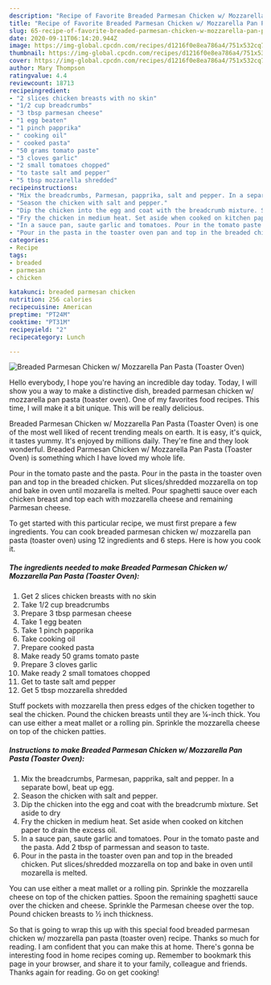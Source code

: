 ```yaml
---
description: "Recipe of Favorite Breaded Parmesan Chicken w/ Mozzarella Pan Pasta (Toaster Oven)"
title: "Recipe of Favorite Breaded Parmesan Chicken w/ Mozzarella Pan Pasta (Toaster Oven)"
slug: 65-recipe-of-favorite-breaded-parmesan-chicken-w-mozzarella-pan-pasta-toaster-oven
date: 2020-09-11T06:14:20.944Z
image: https://img-global.cpcdn.com/recipes/d1216f0e8ea786a4/751x532cq70/breaded-parmesan-chicken-w-mozzarella-pan-pasta-toaster-oven-recipe-main-photo.jpg
thumbnail: https://img-global.cpcdn.com/recipes/d1216f0e8ea786a4/751x532cq70/breaded-parmesan-chicken-w-mozzarella-pan-pasta-toaster-oven-recipe-main-photo.jpg
cover: https://img-global.cpcdn.com/recipes/d1216f0e8ea786a4/751x532cq70/breaded-parmesan-chicken-w-mozzarella-pan-pasta-toaster-oven-recipe-main-photo.jpg
author: Mary Thompson
ratingvalue: 4.4
reviewcount: 18713
recipeingredient:
- "2 slices chicken breasts with no skin"
- "1/2 cup breadcrumbs"
- "3 tbsp parmesan cheese"
- "1 egg beaten"
- "1 pinch papprika"
- " cooking oil"
- " cooked pasta"
- "50 grams tomato paste"
- "3 cloves garlic"
- "2 small tomatoes chopped"
- "to taste salt amd pepper"
- "5 tbsp mozzarella shredded"
recipeinstructions:
- "Mix the breadcrumbs, Parmesan, papprika, salt and pepper. In a separate bowl, beat up egg."
- "Season the chicken with salt and pepper."
- "Dip the chicken into the egg and coat with the breadcrumb mixture. Set aside to dry"
- "Fry the chicken in medium heat. Set aside when cooked on kitchen paper to drain the excess oil."
- "In a sauce pan, saute garlic and tomatoes. Pour in the tomato paste and the pasta. Add 2 tbsp of parmessan and season to taste."
- "Pour in the pasta in the toaster oven pan and top in the breaded chicken. Put slices/shredded mozzarella on top and bake in oven until mozarella is melted."
categories:
- Recipe
tags:
- breaded
- parmesan
- chicken

katakunci: breaded parmesan chicken 
nutrition: 256 calories
recipecuisine: American
preptime: "PT24M"
cooktime: "PT31M"
recipeyield: "2"
recipecategory: Lunch

---
```



![Breaded Parmesan Chicken w/ Mozzarella Pan Pasta (Toaster Oven)](https://img-global.cpcdn.com/recipes/d1216f0e8ea786a4/751x532cq70/breaded-parmesan-chicken-w-mozzarella-pan-pasta-toaster-oven-recipe-main-photo.jpg)

Hello everybody, I hope you're having an incredible day today. Today, I will show you a way to make a distinctive dish, breaded parmesan chicken w/ mozzarella pan pasta (toaster oven). One of my favorites food recipes. This time, I will make it a bit unique. This will be really delicious.

Breaded Parmesan Chicken w/ Mozzarella Pan Pasta (Toaster Oven) is one of the most well liked of recent trending meals on earth. It is easy, it's quick, it tastes yummy. It's enjoyed by millions daily. They're fine and they look wonderful. Breaded Parmesan Chicken w/ Mozzarella Pan Pasta (Toaster Oven) is something which I have loved my whole life.

Pour in the tomato paste and the pasta. Pour in the pasta in the toaster oven pan and top in the breaded chicken. Put slices/shredded mozzarella on top and bake in oven until mozarella is melted. Pour spaghetti sauce over each chicken breast and top each with mozzarella cheese and remaining Parmesan cheese.


To get started with this particular recipe, we must first prepare a few ingredients. You can cook breaded parmesan chicken w/ mozzarella pan pasta (toaster oven) using 12 ingredients and 6 steps. Here is how you cook it.

<!--inarticleads1-->

##### The ingredients needed to make Breaded Parmesan Chicken w/ Mozzarella Pan Pasta (Toaster Oven):

1. Get 2 slices chicken breasts with no skin
1. Take 1/2 cup breadcrumbs
1. Prepare 3 tbsp parmesan cheese
1. Take 1 egg beaten
1. Take 1 pinch papprika
1. Take  cooking oil
1. Prepare  cooked pasta
1. Make ready 50 grams tomato paste
1. Prepare 3 cloves garlic
1. Make ready 2 small tomatoes chopped
1. Get to taste salt amd pepper
1. Get 5 tbsp mozzarella shredded


Stuff pockets with mozzarella then press edges of the chicken together to seal the chicken. Pound the chicken breasts until they are ¼-inch thick. You can use either a meat mallet or a rolling pin. Sprinkle the mozzarella cheese on top of the chicken patties. 

<!--inarticleads2-->

##### Instructions to make Breaded Parmesan Chicken w/ Mozzarella Pan Pasta (Toaster Oven):

1. Mix the breadcrumbs, Parmesan, papprika, salt and pepper. In a separate bowl, beat up egg.
1. Season the chicken with salt and pepper.
1. Dip the chicken into the egg and coat with the breadcrumb mixture. Set aside to dry
1. Fry the chicken in medium heat. Set aside when cooked on kitchen paper to drain the excess oil.
1. In a sauce pan, saute garlic and tomatoes. Pour in the tomato paste and the pasta. Add 2 tbsp of parmessan and season to taste.
1. Pour in the pasta in the toaster oven pan and top in the breaded chicken. Put slices/shredded mozzarella on top and bake in oven until mozarella is melted.


You can use either a meat mallet or a rolling pin. Sprinkle the mozzarella cheese on top of the chicken patties. Spoon the remaining spaghetti sauce over the chicken and cheese. Sprinkle the Parmesan cheese over the top. Pound chicken breasts to ½ inch thickness. 

So that is going to wrap this up with this special food breaded parmesan chicken w/ mozzarella pan pasta (toaster oven) recipe. Thanks so much for reading. I am confident that you can make this at home. There's gonna be interesting food in home recipes coming up. Remember to bookmark this page in your browser, and share it to your family, colleague and friends. Thanks again for reading. Go on get cooking!
